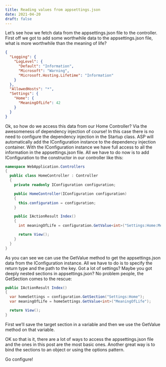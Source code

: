 ```yaml
---
title: Reading values from appsettings.json
date: 2021-04-20
draft: false
---
```

Let’s see how we fetch data from the appsettings.json file to the controller. First off we got to add some worthwhile data to the appsettings.json file, what is more worthwhile than the meaning of life?

```json
{
  "Logging": {
    "LogLevel": {
      "Default": "Information",
      "Microsoft": "Warning",
      "Microsoft.Hosting.Lifetime": "Information"
    }
  },
  "AllowedHosts": "*",
  "Settings": {
    "Home": {
      "MeaningOfLife": 42
    }
  }
}
```

Ok, so how do we access this data from our Home Controller? Via the awesomeness of dependency injection of course! In this case there is no need to configure the dependency injection in the Startup class. ASP will automatically add the IConfiguration instance to the dependency injection container. With the IConfiguration instance we have full access to all the information in the appsettings.json file. All we have to do now is to add IConfiguration to the constructor in our controller like this:

```csharp
namespace WebApplication.Controllers
{
  public class HomeController : Controller
  {
    private readonly IConfiguration configuration;

    public HomeController(IConfiguration configuration)
    {
      this.configuration = configuration;
    }

    public IActionResult Index()
    {
      int meaningOfLife = configuration.GetValue<int>("Settings:Home:MeaningOfLife");

      return View();
    }
  }
}
```

As you can see we can use the GetValue method to get the appsettings.json data from the IConfiguration instance. All we have to do is to specify the return type and the path to the key. Got a lot of settings? Maybe you got deeply nested sections in appsettings.json? No problem people, the GetSection comes to the rescue:

```csharp
public IActionResult Index()
{
  var homeSettings = configuration.GetSection("Settings:Home");
  var meaningOfLife = homeSettings.GetValue<int>("MeaningOfLife");

  return View();
}
```

First we’ll save the target section in a variable and then we use the GetValue method on that variable.

OK so that is it, there are a lot of ways to access the appsettings.json file and the ones in this post are the most basic ones. Another great way is to bind the sections to an object or using the options pattern.

Go configure! 
